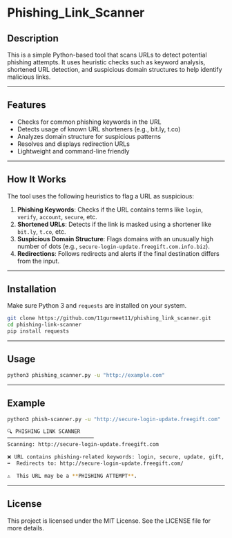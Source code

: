 # Phishing_Link_Scanner

## Description  
This is a simple Python-based tool that scans URLs to detect potential phishing attempts. It uses heuristic checks such as keyword analysis, shortened URL detection, and suspicious domain structures to help identify malicious links.

---

## Features  
-  Checks for common phishing keywords in the URL  
-  Detects usage of known URL shorteners (e.g., bit.ly, t.co)  
-  Analyzes domain structure for suspicious patterns  
-  Resolves and displays redirection URLs  
-  Lightweight and command-line friendly

---

## How It Works  
The tool uses the following heuristics to flag a URL as suspicious:

1. **Phishing Keywords**: Checks if the URL contains terms like `login`, `verify`, `account`, `secure`, etc.  
2. **Shortened URLs**: Detects if the link is masked using a shortener like `bit.ly`, `t.co`, etc.  
3. **Suspicious Domain Structure**: Flags domains with an unusually high number of dots (e.g., `secure-login-update.freegift.com.info.biz`).  
4. **Redirections**: Follows redirects and alerts if the final destination differs from the input.

---

## Installation  
Make sure Python 3 and `requests` are installed on your system.

```bash
git clone https://github.com/11gurmeet11/phishing_link_scanner.git
cd phishing-link-scanner
pip install requests
```

----

## Usage
```bash
python3 phishing_scanner.py -u "http://example.com"
```

---

## Example
```bash
python3 phish-scanner.py -u "http://secure-login-update.freegift.com"                        

🔍 PHISHING LINK SCANNER
────────────────────────────
Scanning: http://secure-login-update.freegift.com

❌ URL contains phishing-related keywords: login, secure, update, gift, free
➡  Redirects to: http://secure-login-update.freegift.com/

⚠  This URL may be a **PHISHING ATTEMPT**.
```

---

## License
This project is licensed under the MIT License. See the LICENSE file for more details.


